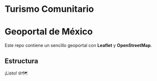 # Turismo Comunitario

# Geoportal de México

Este repo contiene un sencillo geoportal con **Leaflet** y **OpenStreetMap**.

## Estructura

¡Listo! 🌐🗺️
